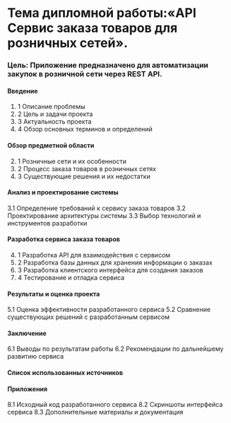 # Тема дипломной работы:«API Сервис заказа товаров для розничных сетей».

### Цель: Приложение предназначено для автоматизации закупок в розничной сети через REST API.

#### Введение
1. 1 Описание проблемы
2. 2 Цель и задачи проекта
1. 3 Актуальность проекта
1. 4 Обзор основных терминов и определений

#### Обзор предметной области
2. 1 Розничные сети и их особенности
2. 2 Процесс заказа товаров в розничных сетях
2. 3 Существующие решения и их недостатки

#### Анализ и проектирование системы
3.1 Определение требований к сервису заказа товаров
3.2 Проектирование архитектуры системы
3.3 Выбор технологий и инструментов разработки

#### Разработка сервиса заказа товаров
4. 1 Разработка API для взаимодействия с сервисом
4. 2 Разработка базы данных для хранения информации о заказах
4. 3 Разработка клиентского интерфейса для создания заказов
4. 4 Тестирование и отладка сервиса

#### Результаты и оценка проекта
5.1 Оценка эффективности разработанного сервиса
5.2 Сравнение существующих решений с разработанным сервисом

#### Заключение
6.1 Выводы по результатам работы
6.2 Рекомендации по дальнейшему развитию сервиса

#### Список использованных источников

#### Приложения
8.1 Исходный код разработанного сервиса
8.2 Скриншоты интерфейса сервиса
8.3 Дополнительные материалы и документация
